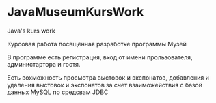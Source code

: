 # JavaMuseumKursWork
Java's kurs work

Курсовая работа посвщённая разработке программы Музей

В программе есть регистрация, вход от имени прользователя, администартора и гостя. 

Есть вохможность просмотра выстовок и экспонатов, добавления и удаления выстовок и экспонатов
за счет взаиможействия с базой данных MySQL по средсвам JDBC
